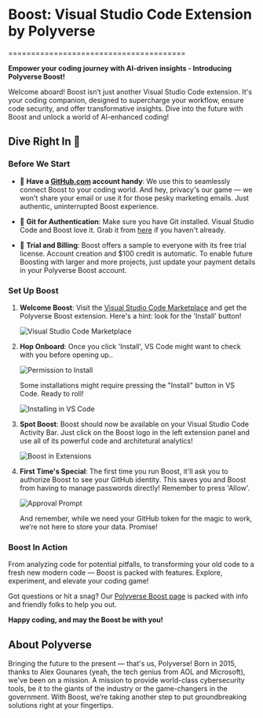 # Boost: Visual Studio Code Extension by Polyverse
=======================================

**Empower your coding journey with AI-driven insights - Introducing Polyverse Boost!**

Welcome aboard! Boost isn’t just another Visual Studio Code extension. It's your coding companion, designed to supercharge your workflow, ensure code security, and offer transformative insights. Dive into the future with Boost and unlock a world of AI-enhanced coding!

## Dive Right In 🚀

### Before We Start
- 📌 **Have a [GitHub.com](https://GitHub.com) account handy**: We use this to seamlessly connect Boost to your coding world. And hey, privacy's our game — we won't share your email or use it for those pesky marketing emails. Just authentic, uninterrupted Boost experience.
  
- 📌 **Git for Authentication**: Make sure you have Git installed. Visual Studio Code and Boost love it. Grab it from [here](https://git-scm.com/downloads) if you haven't already.

- 📌 **Trial and Billing**: Boost offers a sample to everyone with its free trial license. Account creation and $100 credit is automatic. To enable future Boosting with larger and more projects, just update your payment details in your Polyverse Boost account.

### Set Up Boost

1. **Welcome Boost**: Visit the [Visual Studio Code Marketplace](https://marketplace.visualstudio.com/items?itemName=Polyverse.polyverse-boost) and get the Polyverse Boost extension. Here's a hint: look for the 'Install' button!
   
   ![Visual Studio Code Marketplace](https://polyverse.com/cdn/shop/files/Screenshot_2023-07-28_at_3.09.01_PM.jpg?v=1690582157&width=500)

2. **Hop Onboard**: Once you click 'Install', VS Code might want to check with you before opening up..

   ![Permission to Install](https://polyverse.com/cdn/shop/files/Screenshot_2023-07-28_at_2.54.00_PM.jpg?v=1690581321&width=500)
   
   Some installations might require pressing the "Install" button in VS Code. Ready to roll!
   
   ![Installing in VS Code](https://polyverse.com/cdn/shop/files/Screenshot_2023-07-28_at_2.54.11_PM.jpg?v=1690581438&width=500)

3. **Spot Boost**: Boost should now be available on your Visual Studio Code Activity Bar. Just click on the Boost logo in the left extension panel and use all of its powerful code and architetural analytics!
   
   ![Boost in Extensions](https://polyverse.com/cdn/shop/files/Screenshot_2023-07-28_at_2.54.24_PM.jpg?v=1690581458&width=500)

4. **First Time's Special**: The first time you run Boost, it'll ask you to authorize Boost to see your GitHub identity. This saves you and Boost from having to manage passwords directly! Remember to press 'Allow'.

   ![Approval Prompt](https://polyverse.com/cdn/shop/files/Screenshot_2023-07-28_at_3.03.13_PM.jpg?v=1690581814&width=500)

   And remember, while we need your GitHub token for the magic to work, we’re not here to store your data. Promise!

### Boost In Action

From analyzing code for potential pitfalls, to transforming your old code to a fresh new modern code — Boost is packed with features. Explore, experiment, and elevate your coding game!

Got questions or hit a snag? Our [Polyverse Boost page](https://polyverse.com/pages/boost-visual-studio) is packed with info and friendly folks to help you out.

**Happy coding, and may the Boost be with you!**

## About Polyverse

Bringing the future to the present — that's us, Polyverse! Born in 2015, thanks to Alex Gounares (yeah, the tech genius from AOL and Microsoft), we've been on a mission. A mission to provide world-class cybersecurity tools, be it to the giants of the industry or the game-changers in the government. With Boost, we’re taking another step to put groundbreaking solutions right at your fingertips.
